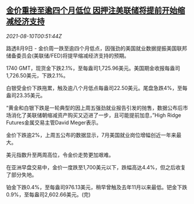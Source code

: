 <!--1628557262000-->
[金价重挫至逾四个月低位 因押注美联储将提前开始缩减经济支持](https://cn.reuters.com/article/global-precious-0809-mon-idCNKBS2FB01B)
------

<div><i>2021-08-10T00:51:44Z</i></div><p>路透8月9日 - 金价周一跌至逾四个月低点，因强劲的美国就业数据提振美国联邦储备委员会(美联储/FED)将提早缩减经济支持的预期。</p><p>1740 GMT，现货金下跌2.1%，至每盎司1,725.96美元。美国期金收报每盎司1,726.50美元，下跌2.1%。</p><p>白银受金价下跌拖累，触及逾八个月低点每盎司22.50美元。尾盘急跌4%，至每盎司23.35美元。</p><p>“黄金和白银下跌是一轮典型的因上周五强劲就业报告引发的抛售，数据公布后市场消化了美联储朝缩减资产购买又迈进了一步，且可能提前加息，”High Ridge Futures金属交易主管David Meger表示。</p><p>金价下跌逾2%，上周五公布的数据显示，7月美国就业岗位增幅创近一年来最大。</p><p>美元指数升至两周高位，令金价走势更加艰难。</p><p>在亚洲早盘交易中，金价一度跌至1,700美元以下，跌幅高达4.4%，但之后收复了部分失地。</p><p>铂金下跌0.4%，至每盎司976.13美元，稍早曾触及去年11月以来最低。钯金下跌0.9%，至每盎司2,602.66美元。(完)</p>
